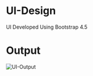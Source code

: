 # UI-Design
UI Developed Using Bootstrap 4.5
# Output
![UI-Output](https://user-images.githubusercontent.com/92413748/144605070-6dd043e5-cdc9-49dd-a850-407bc029a75e.png)
